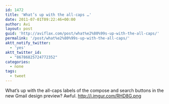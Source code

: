 ```yaml
---
id: 1472
title: 'What’s up with the all-caps …'
date: 2011-07-01T09:22:46+00:00
author: Avi
layout: post
guid: 'http://aviflax.com/post/what%e2%80%99s-up-with-the-all-caps/'
permalink: '/post/what%e2%80%99s-up-with-the-all-caps/'
aktt_notify_twitter:
  - 'yes'
aktt_twitter_id:
  - "86786825724772352"
categories:
  - none
tags:
  - tweet
---
```

What’s up with the all-caps labels of the compose and search buttons in the new Gmail design preview? Awful. <a href="http://i.imgur.com/RHD8G.png" rel="nofollow">http://i.imgur.com/RHD8G.png</a>